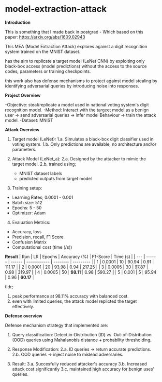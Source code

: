 # model-extraction-attack
**Introduction**

This is something that I made back in postgrad -
Which based on this paper: https://arxiv.org/abs/1609.02943

This MEA (Model Extraction Attack) explores against a digit recognition system trained on the MNIST dataset.

has the aim to replicate a target model (LeNet CNN) by exploiting only black-box access (model predictions) without the access to the source codes, parameters or training checkpoints.

this work also has defense mechanisms to protect against model stealing by identifying adversarial queries by introducing noise into responses.


**Project Overview**

-Objective: steal/replicate a model used in national voting system's digit recognition model.
-Method: Interact with the targeet model as a benign user -> send adversarial queries -> Infer model Behaviour -> train the attack model.
-Dataset: MNIST


**Attack Overview**
1. Target model (LeNet):
 1.a. Simulates a black-box digit classifier used in voting system.
 1.b. Only predictions are available, no architecture and/or parameters.

2. Attack Model (LeNet_a):
 2.a. Designed by the attacker to mimic the target model.
 2.b. trained using;
    - MNIST dataset labels
    - predicted outputs from target model

3. Training setup:
 - Learning Rates; 0.0001 - 0.001
 - Batch size: 512
 - Epochs: 5 - 50
 - Optimizer: Adam

4. Evaluation Metrics:
 - Accuracy, loss
 - Precision, recall, F1 Score
 - Confusion Matrix
 - Computational cost (time (/s))


**Result**
| Run | LR     | Epochs | Accuracy (%) | F1-Score | Time (s)  |
| --- | ------ | ------ | ------------ | -------- | --------- |
| 1   | 0.0001 | 10     | 90.94        | 0.91     | 111.17    |
| 2   | 0.0001 | 20     | 93.98        | 0.94     | 217.25    |
| 3   | 0.0005 | 30     | 97.87        | 0.98     | 319.97    |
| 4   | 0.0005 | 50     | **98.11**    | 0.98     | 590.27    |
| 5   | 0.001  | 5      | 95.94        | 0.96     | **60.17** |

tldr; 
1. peak performance at 98.11% accuracy with balanced cost.
2. even with limited queries, the attack model replicted the target effectively.


**Defense overview**

Defense mechanism strategy that implemented are:
 1. Query classification: Detect in-Distribution (ID) vs. Out-of-Distribution (OOD) queries using Mahalanobis distance + probability thresholding.
 2. Response Modification:
    2.a. ID queries -> return accurate predictions.
    2.b. OOD queries -> inject noise to mislead adversaries.

 3. Result:
    3.a. Succesfully reduced attacker's accuracy 
    3.b. Increased attack cost significantly
    3.c. maintained high accuracy for benign uses' queries.

